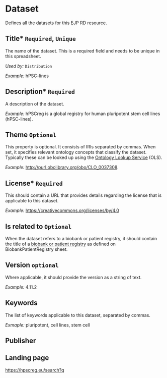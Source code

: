 # Dataset
Defines all the datasets for this EJP RD resource.

## Title* `Required`, `Unique`
The name of the dataset. This is a required field and needs to be unique in this spreadsheet.

*Used by:*
`Distribution`

*Example:*
hPSC-lines

## Description* `Required`
A description of the dataset.

*Example:*
hPSCreg is a global registry for human pluripotent stem cell lines (hPSC-lines).

## Theme `Optional`
This property is optional. It consists of IRIs separated by commas. When set, it specifies relevant ontology concepts
that classify the dataset. Typically these can be looked up using the [Ontology Lookup Service](https://www.ebi.ac.uk/ols/index) (OLS).

*Example:*
http://purl.obolibrary.org/obo/CLO_0037308.

## License* `Required`
This should contain a URL that provides details regarding the license that is applicable to this dataset.

*Example:*
https://creativecommons.org/licenses/by/4.0

## Is related to `Optional`
When the dataset refers to a biobank or patient registry, it should contain the title of a [biobank or patient registry](BiobankOrPatientRegistry.md)
as defined on BiobankPatientRegistry sheet.

## Version `optional`
Where applicable, it should provide the version as a string of text.

*Example:*
4.11.2

## Keywords
The list of keywords applicable to this dataset, separated by commas.

*Exmaple:* 
pluripotent, cell lines, stem cell

## Publisher
## Landing page
https://hpscreg.eu/search?q
